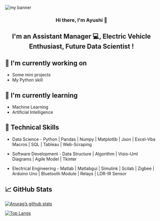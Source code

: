 
<p align=”center”>
  <img width=”20" height=”20" src="https://user-images.githubusercontent.com/122716578/233843586-86d9f0b7-77ee-425c-a18f-9bc8f2977536.png" alt="my         banner">
</p>

<h3 align="center">
Hi there, I'm Ayushi 👋
</h3>

<h2 align="center">
I'm an Assistant Manager 💻, Electric Vehicle Enthusiast, Future Data Scientist !
</h2>

## 🔭 I'm currently working on

- Some mini projects
- My Python skill

## 🌱 I'm currently learning

- Machine Learning
- Artificial Intelligence  

## 💼 Technical Skills

- Data Science - Python | Pandas | Numpy | Matplotlib | Json | Excel-Vba Macros | SQL | Tableau | Web-Scraping
  
- Software Development - Data Structure | Algorithm | Visio-Uml Diagrams | Agile Model | Tkinter
  
- Electrical Engineering - Matlab | Matlabgui | Simulink | Scilab | Zigbee | Arduino Uno | Bluetooth Module | Relays | LDR-IR Sensor

## 📈 GitHub Stats 

[![Anurag’s github stats](https://github-readme-stats.vercel.app/api?username=AyushiJ-n)](https://github.com/AyushiJ-n)

[![Top Langs](https://github-readme-stats.vercel.app/api/top-langs/?username=AyushiJ-n&layout=compact)](https://github.com/AyushiJ-n)


